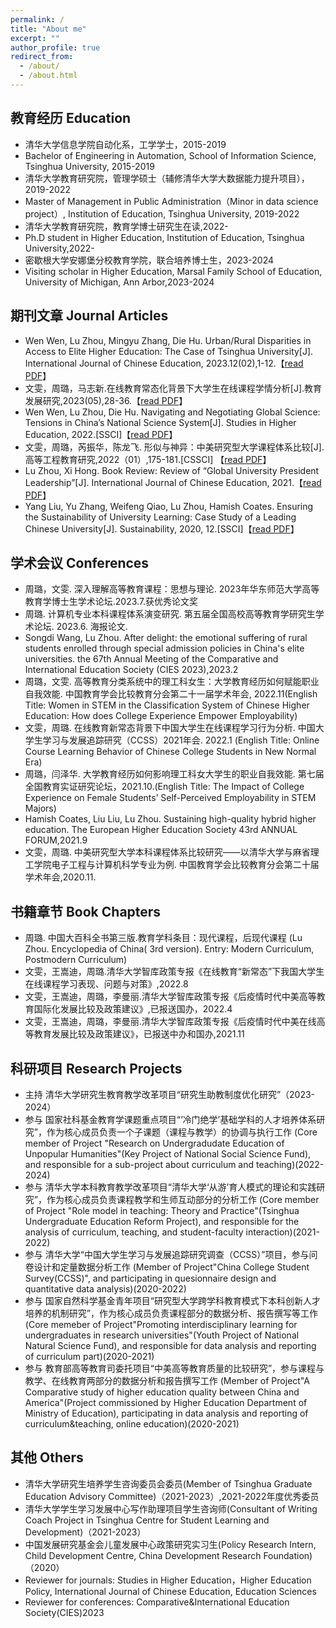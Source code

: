 ```yaml
---
permalink: /
title: "About me"
excerpt: ""
author_profile: true
redirect_from: 
  - /about/
  - /about.html
---
```


## 教育经历 Education

* 清华大学信息学院自动化系，工学学士，2015-2019
* Bachelor of Engineering in Automation, School of Information Science, Tsinghua University, 2015-2019
* 清华大学教育研究院，管理学硕士（辅修清华大学大数据能力提升项目），2019-2022 
* Master of Management in Public Administration（Minor in data science project）, Institution of Education, Tsinghua University, 2019-2022
* 清华大学教育研究院，教育学博士研究生在读,2022-
* Ph.D student in Higher Education, Institution of Education, Tsinghua University,2022-
* 密歇根大学安娜堡分校教育学院，联合培养博士生，2023-2024
* Visiting scholar in Higher Education, Marsal Family School of Education, University of Michigan, Ann Arbor,2023-2024


## 期刊文章 Journal Articles

* Wen Wen, Lu Zhou, Mingyu Zhang, Die Hu. Urban/Rural Disparities in Access to Elite Higher Education: The Case of Tsinghua University[J]. International Journal of Chinese Education, 2023.12(02),1-12.【[read PDF](https://github.com/zhoulu1997/zhoulu1997.github.io/blob/master/files/CNE2023.pdf)】
* 文雯，周璐，马志新.在线教育常态化背景下大学生在线课程学情分析[J].教育发展研究,2023(05),28-36.【[read PDF](https://github.com/zhoulu1997/zhoulu1997.github.io/blob/master/files/%E5%9C%A8%E7%BA%BF%E6%95%99%E8%82%B2%E5%B8%B8%E6%80%81%E5%8C%96%E8%83%8C%E6%99%AF%E4%B8%8B%E5%A4%A7%E5%AD%A6%E7%94%9F%E5%9C%A8%E7%BA%BF%E8%AF%BE%E7%A8%8B%E5%AD%A6%E6%83%85%E5%88%86%E6%9E%90_%E6%96%87%E9%9B%AF.pdf)】
* Wen Wen, Lu Zhou, Die Hu. Navigating and Negotiating Global Science: Tensions in China’s National Science System[J]. Studies in Higher Education, 2022.[SSCI]【[read PDF](https://github.com/zhoulu1997/zhoulu1997.github.io/blob/7b9ac4492ac8a7d11327c5922c5e3b0c73a2d06c/files/Navigating%20and%20negotiating%20global%20science%20tensions%20in%20China%20s%20national%20science%20system.pdf)】
* 文雯，周璐，芮振华，陈龙飞. 形似与神异：中美研究型大学课程体系比较[J]. 高等工程教育研究,2022（01）,175-181.[CSSCI] 【[read PDF](https://github.com/zhoulu1997/zhoulu1997.github.io/blob/7b9ac4492ac8a7d11327c5922c5e3b0c73a2d06c/files/2022Engineering.pdf)】
* Lu Zhou, Xi Hong. Book Review: Review of “Global University President Leadership”[J]. International Journal of Chinese Education, 2021.【[read PDF](https://github.com/zhoulu1997/zhoulu1997.github.io/blob/7b9ac4492ac8a7d11327c5922c5e3b0c73a2d06c/files/bookreview2021.pdf)】
* Yang Liu, Yu Zhang, Weifeng Qiao, Lu Zhou, Hamish Coates. Ensuring the Sustainability of University Learning: Case Study of a Leading Chinese University[J]. Sustainability, 2020, 12.[SSCI]【[read PDF](https://github.com/zhoulu1997/zhoulu1997.github.io/blob/42ec15c1cd4307d84989d3c33a2866de284ae037/files/sustainability-12-06929.pdf)】


  
## 学术会议 Conferences
* 周璐，文雯. 深入理解高等教育课程：思想与理论. 2023年华东师范大学高等教育学博士生学术论坛.2023.7.获优秀论文奖
* 周璐. 计算机专业本科课程体系演变研究. 第五届全国高校高等教育学研究生学术论坛. 2023.6. 海报论文.
* Songdi Wang, Lu Zhou. After delight: the emotional suffering of rural students enrolled through special admission policies in China's elite universities. the 67th Annual Meeting of the Comparative and International Education Society (CIES 2023),2023.2
* 周璐，文雯. 高等教育分类系统中的理工科女生：大学教育经历如何赋能职业自我效能. 中国教育学会比较教育分会第二十一届学术年会, 2022.11(English Title: Women in STEM in the Classification System of Chinese Higher Education: How does College Experience Empower Employability)
* 文雯，周璐. 在线教育新常态背景下中国大学生在线课程学习行为分析. 中国大学生学习与发展追踪研究（CCSS）2021年会. 2022.1 (English Title: Online Course Learning Behavior of Chinese College Students in New Normal Era)
* 周璐，闫泽华. 大学教育经历如何影响理工科女大学生的职业自我效能. 第七届全国教育实证研究论坛，2021.10.(English Title: The Impact of College Experience on Female Students’ Self-Perceived Employability in STEM Majors)
* Hamish Coates, Liu Liu, Lu Zhou. Sustaining high-quality hybrid higher education. The European Higher Education Society 43rd ANNUAL FORUM,2021.9
* 文雯，周璐. 中美研究型大学本科课程体系比较研究——以清华大学与麻省理工学院电子工程与计算机科学专业为例. 中国教育学会比较教育分会第二十届学术年会,2020.11.

## 书籍章节 Book Chapters

* 周璐. 中国大百科全书第三版.教育学科条目：现代课程，后现代课程
(Lu Zhou. Encyclopedia of China( 3rd version). Entry: Modern Curriculum, Postmodern Curriculum)
* 文雯，王嵩迪，周璐.清华大学智库政策专报《在线教育“新常态”下我国大学生在线课程学习表现、问题与对策》,2022.8
* 文雯，王嵩迪，周璐，李曼丽.清华大学智库政策专报《后疫情时代中美高等教育国际化发展比较及政策建议》,已报送国办，2022.4
* 文雯，王嵩迪，周璐，李曼丽.清华大学智库政策专报《后疫情时代中美在线高等教育发展比较及政策建议》，已报送中办和国办,2021.11

  
## 科研项目 Research Projects

* 主持 清华大学研究生教育教学改革项目“研究生助教制度优化研究”（2023-2024）
* 参与 国家社科基金教育学课题重点项目“‘冷门绝学’基础学科的人才培养体系研究”，作为核心成员负责一个子课题（课程与教学）的协调与执行工作
(Core member of Project "Research on Undergradudate Education of Unpopular Humanities"(Key Project of National Social Science Fund), and  responsible for a sub-project about curriculum and teaching)(2022-2024)
* 参与 清华大学本科教育教学改革项目“清华大学‘从游’育人模式的理论和实践研究”，作为核心成员负责课程教学和生师互动部分的分析工作
(Core member of Project "Role model in teaching: Theory and Practice"(Tsinghua Undergraduate Education Reform Project), and responsible for the analysis of curriculum, teaching, and student-faculty interaction)(2021-2022)
* 参与 清华大学“中国大学生学习与发展追踪研究调查（CCSS）”项目，参与问卷设计和定量数据分析工作
(Member of Project"China College Student Survey(CCSS)", and participating in quesionnaire design and quantitative data analysis)(2020-2022)
* 参与 国家自然科学基金青年项目“研究型大学跨学科教育模式下本科创新人才培养的机制研究”，作为核心成员负责课程部分的数据分析、报告撰写等工作
(Core memeber of Project"Promoting interdisciplinary learning for undergraduates in research universities"(Youth Project of National Natural Science Fund), and responsible for data analysis and reporting of curriculum part)(2020-2021)
* 参与 教育部高等教育司委托项目“中美高等教育质量的比较研究”，参与课程与教学、在线教育两部分的数据分析和报告撰写工作
(Member of Project"A Comparative study of higher education quality between China and America"(Project commissioned by Higher Education Department of Ministry of Education), participating in data analysis and reporting of curriculum&teaching, online education)(2020-2021)

  
## 其他 Others

* 清华大学研究生培养学生咨询委员会委员(Member of Tsinghua Graduate Education Advisory Committee)（2021-2023）,2021-2022年度优秀委员
* 清华大学学生学习发展中心写作助理项目学生咨询师(Consultant of Writing Coach Project in Tsinghua Centre for Student Learning and Development)（2021-2023）
* 中国发展研究基金会儿童发展中心政策研究实习生(Policy Research Intern, Child Development Centre, China Development Research Foundation)（2020）
* Reviewer for journals: Studies in Higher Education，Higher Education Policy, International Journal of Chinese Education, Education Sciences
* Reviewer for conferences: Comparative&International Education Society(CIES)2023



